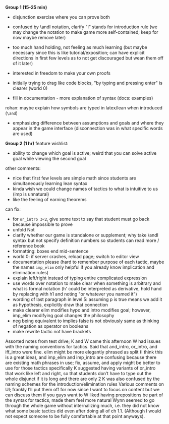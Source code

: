 **Group 1 (15-25 min)**
- disjunction exercise where you can prove both
- confused by \andI notation, clarify "I" stands for introduction rule (we may change the notation to make game more self-contained; keep for now maybe remove later)

- too much hand holding, not feeling as much learning (but maybe necessary since this is like tutorial/exposition; can have explicit directions in first few levels as to not get discouraged but wean them off of it later)

- interested in freedom to make your own proofs

- initially trying to drag like code blocks, "by typing and pressing enter" is clearer (world 0)

- fill in documentation - more explanation of syntax
(docs: examples)

rohan: maybe explain how symbols are typed in latex/lean when introduced (`\and`)

- emphasizing difference between assumptions and goals and where they appear in the game interface (disconnection was in what specific words are used)

**Group 2 (1 hr)**
feature wishlist:
- ability to change which goal is active; weird that you can solve active goal while viewing the second goal

other comments:
- nice that first few levels are simple math since students are simultaneously learning lean syntax
- kinda wish we could change names of tactics to what is intuitive to us (imp is unnatural)
- like the feeling of earning theorems

can fix:
- for `or_intro 3<2`, give some text to say that student must go back because impossible to prove
- unfold Not
- clarify whether our game is standalone or supplement; why take \andI syntax but not specify definition numbers so students can read more / reference book
- formatting: boxes end mid-sentence
- world 0: if server crashes, reload page; switch to editor view
- documentation please (hard to remember purpose of each tactic, maybe the names `imp_elim` only helpful if you already know implication and elimination rules)
- explain left/right instead of typing entire complicated expression
- use words over notation to make clear when something is arbitrary and what is formal notation (h' could be interpreted as derivative, hold hand by replacing with h1 and noting "or whatever you named it")
- wording of last paragraph in level 5: assuming p is true means we add it as hypothesis, explicitly draw that connection
- make clearer elim modifies hypo and intro modifies goal; however, imp_elim modifying goal changes the philosophy
- neg being equivalent to implies false is not obviously same as thinking of negation as operator on booleans
- make rewrite tactic not have brackets

Assorted notes from test drive; K and W came this afternoon
W had issues with the naming conventions for tactics. Said that and_intro, or_intro, and iff_intro were fine. elim might be more elegantly phrased as split (I think this is a great idea), and imp_elim and imp_intro are confusing because there are existing math phrases in use; fix, assume, and apply might be better to use for those tactics specifically
K suggested having variants of or_intro that work like left and right, so that students don’t have to type out the whole disjunct if it is long and there are only 2
K was also confused by the naming schemes for the introduction/elimination rules
Various comments on UI; frankly I’ll put them off for now since I want to focus on content but we can discuss them if you guys want to
W liked having prepositions be part of the syntax for tactics, made them feel more natural
Wynn seemed to go through the whole game without internalizing much, i.e. they did not know what some basic tactics did even after doing all of ch 1.1. (Although I would not expect someone to be fully comfortable at that point anyways).